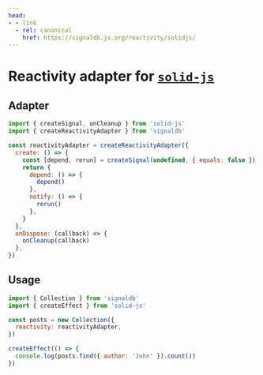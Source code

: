 ```yaml
---
head:
- - link
  - rel: canonical
    href: https://signaldb.js.org/reactivity/solidjs/
---
```

# Reactivity adapter for [`solid-js`](https://www.solidjs.com/docs/latest)

## Adapter

```js
import { createSignal, onCleanup } from 'solid-js'
import { createReactivityAdapter } from 'signaldb'

const reactivityAdapter = createReactivityAdapter({
  create: () => {
    const [depend, rerun] = createSignal(undefined, { equals: false })
    return {
      depend: () => {
        depend()
      },
      notify: () => {
        rerun()
      },
    }
  },
  onDispose: (callback) => {
    onCleanup(callback)
  },
})
```

## Usage

```js
import { Collection } from 'signaldb'
import { createEffect } from 'solid-js'

const posts = new Collection({
  reactivity: reactivityAdapter,
})

createEffect(() => {
  console.log(posts.find({ author: 'John' }).count())
})
```
